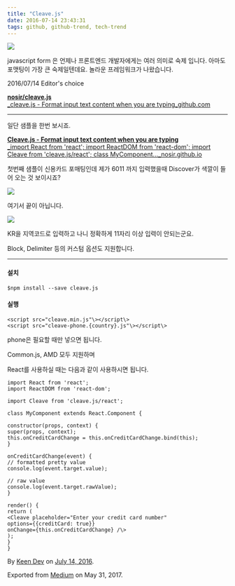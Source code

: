 ```yaml
---
title: "Cleave.js"
date: 2016-07-14 23:43:31
tags: github, github-trend, tech-trend 
---
```



![][image0]

javascript form 은 언제나 프론트엔드 개발자에게는 여러 의미로 숙제 입니다. 아마도 포맷팅이 가장 큰 숙제일텐데요. 놀라운 프레임워크가 나왔습니다.

2016/07/14 Editor's choice

[**nosir/cleave.js**  
_cleave.js - Format input text content when you are typing_github.com][anchor0][][anchor1]

---

일단 샘플을 한번 보시죠.

[**Cleave.js - Format input text content when you are typing**  
_import React from 'react'; import ReactDOM from 'react-dom'; import Cleave from 'cleave.js/react'; class MyComponent..._nosir.github.io][anchor2][][anchor3]

첫번째 샘플이 신용카드 포매팅인데 제가 6011 까지 입력했을때 Discover가 색깔이 들어 오는 것 보이시죠?

![][image1]

여기서 끝이 아닙니다.

![][image2]

KR을 지역코드로 입력하고 나니 정확하게 11자리 이상 입력이 안되는군요.

Block, Delimiter 등의 커스텀 옵션도 지원합니다.

---

#### 설치
    
    $npm install --save cleave.js

#### 실행
    
    <script src="cleave.min.js"\></script\>  
    <script src="cleave-phone.{country}.js"\></script\>

phone은 필요할 때만 넣으면 됩니다.

Common.js, AMD 모두 지원하며

React를 사용하실 때는 다음과 같이 사용하시면 됩니다.
    
    import React from 'react';  
    import ReactDOM from 'react-dom';  
      
    import Cleave from 'cleave.js/react';

    class MyComponent extends React.Component {  
      
    constructor(props, context) {  
    super(props, context);  
    this.onCreditCardChange = this.onCreditCardChange.bind(this);  
    }  
      
    onCreditCardChange(event) {  
    // formatted pretty value  
    console.log(event.target.value);  
      
    // raw value  
    console.log(event.target.rawValue);  
    }  
      
    render() {  
    return (  
    <Cleave placeholder="Enter your credit card number"  
    options={{creditCard: true}}  
    onChange={this.onCreditCardChange} /\>  
    );  
    }  
    }

By [Keen Dev][anchor4] on [July 14, 2016][anchor5].

Exported from [Medium][anchor6] on May 31, 2017\.


[anchor0]: https://github.com/nosir/cleave.js "https://github.com/nosir/cleave.js"
[anchor1]: https://github.com/nosir/cleave.js
[anchor2]: http://nosir.github.io/cleave.js/ "http://nosir.github.io/cleave.js/"
[anchor3]: http://nosir.github.io/cleave.js/
[anchor4]: https://medium.com/@keendev
[anchor5]: https://medium.com/p/28a6b40fb37c
[anchor6]: https://medium.com


[image0]: /images/1*tFKRIQI3LqFmoSwdKkWGEg.jpeg
[image1]: /images/1*z59p-3k8xToefzRHZ3codg.png
[image2]: /images/1*lL71b97gUjeIudiQje0fcA.pn